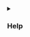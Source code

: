 <details class="custom-block collapse details">
<summary class="collapsible-header">
	
### Help

</summary>
<DemoContainer>
	<MButton label="Help" severity="help" />
	<MButton label="Help" variant="text" severity="help" />
	<MButton label="Help" variant="outlined" severity="help" />
	<MButton label="Help" severity="help" rounded />
	<MButton label="Help" variant="text" severity="help" rounded />
	<MButton label="Help" variant="outlined" severity="help" rounded />
</DemoContainer>

::: code-group

```vue [Composition API]
<template>
	<MButton label="Help" severity="help" />
	<MButton label="Help" variant="text" severity="help" />
	<MButton label="Help" variant="outlined" severity="help" />
	<MButton label="Help" severity="help" rounded />
	<MButton label="Help" variant="text" severity="help" rounded />
	<MButton label="Help" variant="outlined" severity="help" rounded />
</template>
```

```vue [Options API]
<template>
	<MButton label="Help" severity="help" />
	<MButton label="Help" variant="text" severity="help" />
	<MButton label="Help" variant="outlined" severity="help" />
	<MButton label="Help" severity="help" rounded />
	<MButton label="Help" variant="text" severity="help" rounded />
	<MButton label="Help" variant="outlined" severity="help" rounded />
</template>
```

:::

</details>

